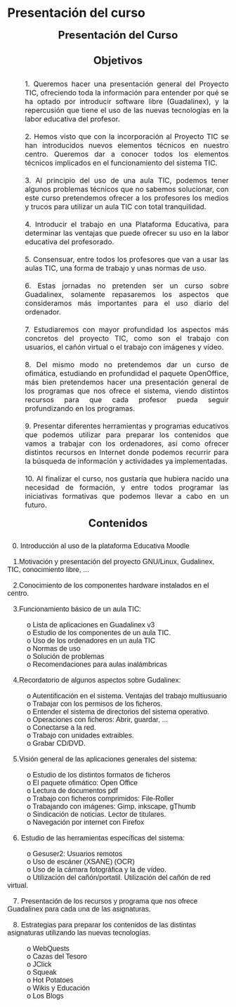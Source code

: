 # Presentación del curso
<div style="text-align: center; font-weight: bold;"><font size="5">Presentación del Curso<br /><br />Objetivos<br /><br /></font><div style="text-align: justify; font-weight: normal; margin-left: 40px;"><font size="5"><font size="3">1.
Queremos hacer una presentación general del Proyecto TIC, ofreciendo
toda la información para entender por qué se ha optado por introducir
software libre (Guadalinex), y la repercusión que tiene el uso de las
nuevas tecnologías en la labor educativa del profesor.<br /><br />2. Hemos
visto que con la incorporación al Proyecto TIC se han introducidos nuevos elementos técnicos en nuestro centro. Queremos dar
a conocer todos los elementos técnicos implicados en el funcionamiento
del sistema TIC.<br /><br />3. Al principio del uso de una aula TIC,
podemos tener algunos problemas técnicos que no sabemos solucionar, con
este curso pretendemos ofrecer a los profesores los medios y
trucos para utilizar un aula TIC con total tranquilidad.<br /><br />4. Introducir el
trabajo en una Plataforma Educativa, para determinar las ventajas que
puede ofrecer su uso en la labor educativa del profesorado.<br /><br />5. Consensuar, entre todos los profesores que van a usar las aulas TIC, una forma de trabajo y unas normas de uso.<br /><br />6.
Estas jornadas no pretenden ser un curso sobre Guadalinex, solamente repasaremos los aspectos que consideramos más
importantes para el uso diario del ordenador.<br /><br />7. Estudiaremos
con mayor profundidad los aspectos más concretos del proyecto TIC, como
son el trabajo con usuarios, el cañón virtual o el trabajo con imágenes
y vídeo.<br /><br />8. Del mismo modo no pretendemos dar un curso de
ofimática, estudiando en profundidad el paquete OpenOffice, más bien
pretendemos hacer una presentación general de los programas que nos
ofrece el sistema, viendo distintos recursos para que cada profesor
pueda seguir profundizando en los programas.<br /><br />9. Presentar
diferentes herramientas y programas educativos que podemos utilizar
para preparar los contenidos que vamos a trabajar con los ordenadores,
así como ofrecer distintos recursos en Internet donde podemos recurrir
para la búsqueda de información y actividades ya implementadas.<br /><br />10.
Al finalizar el curso, nos gustaría que hubiera nacido una necesidad de
formación, y entre todos programar las iniciativas formativas que
podemos llevar a cabo en un futuro.</font></font><br /></div><div style="margin-left: 40px;"><br /></div><font size="5">Contenidos<br /><br style="font-weight: normal;" /></font><div style="text-align: left;"><span style="font-weight: normal;">&nbsp;&nbsp; <font style="font-family: Trebuchet MS,Verdana,Arial,Helvetica,sans-serif;" size="3">0. Introducción al uso de la plataforma Educativa Moodle<br /><br />&nbsp;&nbsp; 1.Motivación y presentación del proyecto GNU/Linux, Gudalinex, TIC, conocimiento libre, ...</font></span><font style="font-family: Trebuchet MS,Verdana,Arial,Helvetica,sans-serif;" size="3"><br style="font-weight: normal;" /><br style="font-weight: normal;" /><span style="font-weight: normal;">&nbsp;&nbsp; 2.Conocimiento de los componentes hardware instalados en el centro.</span><br style="font-weight: normal;" /><br style="font-weight: normal;" /><span style="font-weight: normal;">&nbsp;&nbsp; 3.Funcionamiento básico de un aula TIC:</span><br style="font-weight: normal;" /><br style="font-weight: normal;" /><span style="font-weight: normal;">&nbsp;&nbsp;&nbsp;&nbsp;&nbsp;&nbsp;&nbsp;&nbsp;&nbsp; o Lista de aplicaciones en Guadalinex v3</span><br /><span style="font-weight: normal;">&nbsp;&nbsp;&nbsp;&nbsp;&nbsp;&nbsp;&nbsp;&nbsp;&nbsp; o Estudio de los componentes de un aula TIC.</span><br style="font-weight: normal;" /><span style="font-weight: normal;">&nbsp;&nbsp;&nbsp;&nbsp;&nbsp;&nbsp;&nbsp;&nbsp;&nbsp; o Uso de los ordenadores en un aula TIC</span><br style="font-weight: normal;" /><span style="font-weight: normal;">&nbsp;&nbsp;&nbsp;&nbsp;&nbsp;&nbsp;&nbsp;&nbsp;&nbsp; o Normas de uso</span><br style="font-weight: normal;" /><span style="font-weight: normal;">&nbsp;&nbsp;&nbsp;&nbsp;&nbsp;&nbsp;&nbsp;&nbsp;&nbsp; o Solución de problemas</span><br style="font-weight: normal;" /><span style="font-weight: normal;">&nbsp;&nbsp;&nbsp;&nbsp;&nbsp;&nbsp;&nbsp;&nbsp;&nbsp; o Recomendaciones para aulas inalámbricas</span><br style="font-weight: normal;" /><br style="font-weight: normal;" /><span style="font-weight: normal;">&nbsp;&nbsp; 4.Recordatorio de algunos aspectos sobre Gudalinex:</span><br style="font-weight: normal;" /><br style="font-weight: normal;" /><span style="font-weight: normal;">&nbsp;&nbsp;&nbsp;&nbsp;&nbsp;&nbsp;&nbsp;&nbsp;&nbsp; o Autentificación en el sistema. Ventajas del trabajo multiusuario</span><br style="font-weight: normal;" /><span style="font-weight: normal;">&nbsp;&nbsp;&nbsp;&nbsp;&nbsp;&nbsp;&nbsp;&nbsp;&nbsp; </span><span style="font-weight: normal;">o Trabajar con los permisos de los ficheros.</span><br style="font-weight: normal;" /><span style="font-weight: normal;">&nbsp;&nbsp;&nbsp;&nbsp;&nbsp;&nbsp;&nbsp;&nbsp;&nbsp; o Entender el sistema de directorios del sistema operativo.<br />&nbsp;&nbsp;&nbsp; &nbsp;&nbsp;  &nbsp;&nbsp;  </span><span style="font-weight: normal;">o </span><span style="font-weight: normal;">Operaciones con ficheros: Abrir, guardar, ...</span><br style="font-weight: normal;" /><span style="font-weight: normal;">&nbsp;&nbsp;&nbsp;&nbsp;&nbsp;&nbsp;&nbsp;&nbsp;&nbsp; o Conectarse a la red.</span><br style="font-weight: normal;" /><span style="font-weight: normal;">&nbsp;&nbsp;&nbsp;&nbsp;&nbsp;&nbsp;&nbsp;&nbsp;&nbsp; o Trabajo con unidades extraibles.</span><br style="font-weight: normal;" /><span style="font-weight: normal;">&nbsp;&nbsp;&nbsp;&nbsp;&nbsp;&nbsp;&nbsp;&nbsp;&nbsp; o Grabar CD/DVD.</span><br style="font-weight: normal;" /><br style="font-weight: normal;" /><span style="font-weight: normal;">&nbsp;&nbsp; 5.Visión general de las aplicaciones generales del sistema:</span><br style="font-weight: normal;" /><br style="font-weight: normal;" /><span style="font-weight: normal;">&nbsp;&nbsp;&nbsp;&nbsp;&nbsp;&nbsp;&nbsp;&nbsp;&nbsp; o Estudio de los distintos formatos de ficheros</span><br style="font-weight: normal;" /><span style="font-weight: normal;">&nbsp;&nbsp;&nbsp;&nbsp;&nbsp;&nbsp;&nbsp;&nbsp;&nbsp; o El paquete ofimático: Open Office</span><br style="font-weight: normal;" /><span style="font-weight: normal;">&nbsp;&nbsp;&nbsp;&nbsp;&nbsp;&nbsp;&nbsp;&nbsp;&nbsp; o Lectura de documentos pdf</span><br style="font-weight: normal;" /><span style="font-weight: normal;">&nbsp;&nbsp;&nbsp;&nbsp;&nbsp;&nbsp;&nbsp;&nbsp;&nbsp; o Trabajo con ficheros comprimidos: File-Roller</span><br style="font-weight: normal;" /><span style="font-weight: normal;">&nbsp;&nbsp;&nbsp;&nbsp;&nbsp;&nbsp;&nbsp;&nbsp;&nbsp; o Trabajando con imágenes: Gimp, inkscape, gThumb</span><br style="font-weight: normal;" /><span style="font-weight: normal;">&nbsp;&nbsp;&nbsp;&nbsp;&nbsp;&nbsp;&nbsp;&nbsp;&nbsp; o Sindicación de noticias. Lector de titulares.</span><br style="font-weight: normal;" /><span style="font-weight: normal;">&nbsp;&nbsp;&nbsp;&nbsp;&nbsp;&nbsp;&nbsp;&nbsp;&nbsp; o Navegación por internet con Firefox</span><br style="font-weight: normal;" /><br style="font-weight: normal;" /><span style="font-weight: normal;">&nbsp;&nbsp; 6. Estudio de las herramientas específicas del sistema:</span><br style="font-weight: normal;" /><br style="font-weight: normal;" /><span style="font-weight: normal;">&nbsp;&nbsp;&nbsp;&nbsp;&nbsp;&nbsp;&nbsp;&nbsp;&nbsp; o Gesuser2: Usuarios remotos</span><br style="font-weight: normal;" /><span style="font-weight: normal;">&nbsp;&nbsp;&nbsp;&nbsp;&nbsp;&nbsp;&nbsp;&nbsp;&nbsp; o Uso de escáner (XSANE) (OCR)</span><br style="font-weight: normal;" /><span style="font-weight: normal;">&nbsp;&nbsp;&nbsp;&nbsp;&nbsp;&nbsp;&nbsp;&nbsp;&nbsp; o Uso de la cámara fotográfica y la de vídeo.<br /></span><span style="font-weight: normal;">&nbsp;&nbsp;&nbsp;&nbsp;&nbsp;&nbsp;&nbsp;&nbsp;&nbsp; o </span><span style="font-weight: normal;">Utilización del cañón/portatil. Utilización del cañón de red virtual.</span><br style="font-weight: normal;" /><br style="font-weight: normal;" /><span style="font-weight: normal;">&nbsp;&nbsp; 7. Presentación de los recursos y programa que nos ofrece Guadalinex para cada una de las asignaturas.</span><br style="font-weight: normal;" /><br style="font-weight: normal;" /><span style="font-weight: normal;">&nbsp;&nbsp; 8. Estrategias para preparar los contenidos de las distintas asignaturas utilizando las nuevas tecnologías.<br /><br /></span><span style="font-weight: normal;">&nbsp;&nbsp;&nbsp;&nbsp;&nbsp;&nbsp;&nbsp;&nbsp;&nbsp; o WebQuests<br /></span><span style="font-weight: normal;">&nbsp;&nbsp;&nbsp;&nbsp;&nbsp;&nbsp;&nbsp;&nbsp;&nbsp; o Cazas del Tesoro<br /></span><span style="font-weight: normal;">&nbsp;&nbsp;&nbsp;&nbsp;&nbsp;&nbsp;&nbsp;&nbsp;&nbsp; o JClick<br /></span><span style="font-weight: normal;">&nbsp;&nbsp;&nbsp;&nbsp;&nbsp;&nbsp;&nbsp;&nbsp;&nbsp; o Squeak</span><br /><span style="font-weight: normal;">&nbsp;&nbsp;&nbsp;&nbsp;&nbsp;&nbsp;&nbsp;&nbsp;&nbsp; o Hot Potatoes<br /></span><span style="font-weight: normal;">&nbsp;&nbsp;&nbsp;&nbsp;&nbsp;&nbsp;&nbsp;&nbsp;&nbsp; o Wikis y Educación<br /></span><span style="font-weight: normal;">&nbsp;&nbsp;&nbsp;&nbsp;&nbsp;&nbsp;&nbsp;&nbsp;&nbsp; o Los Blogs</span><br style="font-weight: normal;" /><span style="font-weight: normal;"></span></font><br /></div>
</div>
